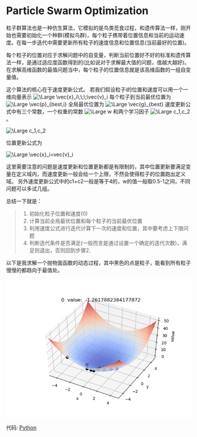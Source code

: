 # Particle Swarm Optimization

粒子群算法也是一种仿生算法，它模拟的是鸟类觅食过程，和遗传算法一样，刚开始也需要初始化一个种群(模拟鸟群)，每个粒子携带着位置信息和当前的运动速度。在每一步迭代中需要更新所有粒子的速度信息和位置信息(当前最好的位置)。

每个粒子的位置对应于求解问题中的自变量，判断当前位置好不好的标准和遗传算法一样，是通过适应度函数得到的(比如说对于求解最大值的问题，值越大越好)。在求解高维函数的最值问题当中，每个粒子的位置信息就是该高维函数的一组自变量值。

这个算法的核心在于速度更新公式。
若我们假设粒子i的位置和速度可以用一个一维向量表示
<img src="https://latex.codecogs.com/svg.latex?\Large&space;\vec{x}_i\;\;\;\vec{v}_i" title="\Large \vec{x}_i\;\;\;\vec{v}_i" />
每个粒子到当前最优位置为
<img src="https://latex.codecogs.com/svg.latex?\Large&space;\vec{p}_{best,i}" title="\Large \vec{p}_{best,i}" />
全局最优位置为
<img src="https://latex.codecogs.com/svg.latex?\Large&space;\vec{g}_{best}" title="\Large \vec{g}_{best}" />
速度更新公式中有三个常数，一个权重的常数
<img src="https://latex.codecogs.com/svg.latex?\Large&space;w" title="\Large w" />
和两个学习因子
<img src="https://latex.codecogs.com/svg.latex?\Large&space;c_1,c_2" title="\Large c_1,c_2" />
。

<img src="https://latex.codecogs.com/svg.latex?\Large&space;\vec{v_{i+1}}=w\vec{v}_{i}+c_1(\vec{p}_{best,i}-\vec{x}_i)ran()+c_2(\vec{g}_{best}-\vec{x}_i)" title="\Large c_1,c_2" />

位置更新公式为

<img src="https://latex.codecogs.com/svg.latex?\Large&space;\vec{x}_{i+1}=\vec{x}_{i}+\vec{v}_i" title="\Large \vec{x}_i=vec{v}_i" />

这里需要注意的问题是速度更新和位置更新都是有限制的，其中位置更新要满足变量在定义域内，而速度更新一般会给一个上限，不然会使得粒子的位置跑出定义域。
另外速度更新公式中的c1+c2一般是等于4的，w的值一般取0.5-1之间，不同问题可以多试几组。

总结一下就是：
> 1. 初始化粒子位置和速度(0)
> 2. 计算当前全局最优位置和每个粒子的当前最优位置
> 3. 利用速度公式进行迭代计算下一次的速度和位置，其中要考虑上下限问题
> 4. 判断迭代条件是否满足(一般而言是通过设置一个确定的迭代次数)，满足则退出，否则回到步骤2.

以下是我求解一个抛物面函数的动态过程，其中黑色的点是粒子，能看到所有粒子慢慢的都趋向于最值处。

![Python](./gif.gif)

代码:
[Python](./main.py)
